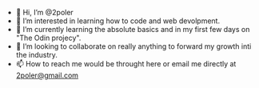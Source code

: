 - 👋 Hi, I’m @2poler
- 👀 I’m interested in learning how to code and web devolpment.
- 🌱 I’m currently learning the absolute basics and in my first few days on "The Odin projecy".
- 💞️ I’m looking to collaborate on really anything to forward my growth inti the industry.
- 📫 How to reach me would be throught here or email me directly at 2poler@gmail.com

<!---
2poler/2poler is a ✨ special ✨ repository because its `README.md` (this file) appears on your GitHub profile.
You can click the Preview link to take a look at your changes.
--->
